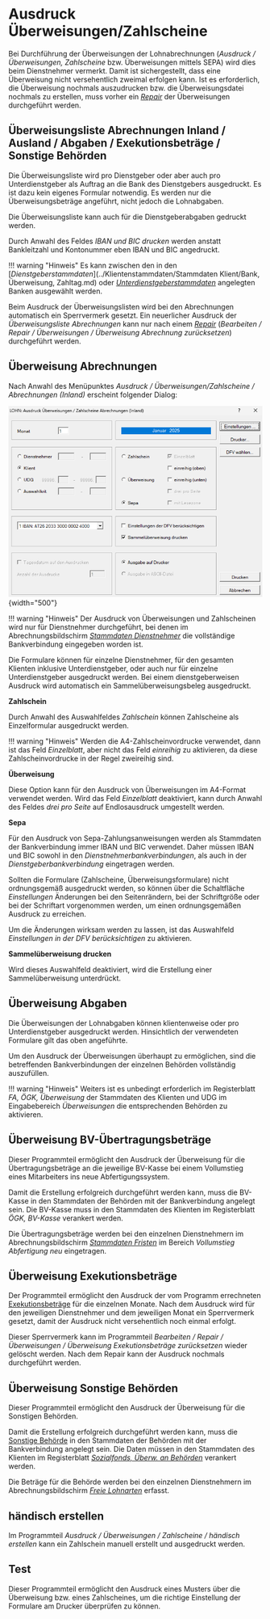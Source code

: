 # Ausdruck Überweisungen/Zahlscheine

Bei Durchführung der Überweisungen der Lohnabrechnungen (*Ausdruck / Überweisungen, Zahlscheine* bzw. Überweisungen mittels SEPA) wird dies beim Dienstnehmer vermerkt. Damit ist sichergestellt, dass eine Überweisung nicht versehentlich zweimal erfolgen kann. Ist es erforderlich, die Überweisung nochmals auszudrucken bzw. die Überweisungsdatei nochmals zu erstellen, muss vorher ein [*Repair*](../Repair.md) der Überweisungen durchgeführt werden.

## Überweisungsliste Abrechnungen Inland / Ausland / Abgaben / Exekutionsbeträge / Sonstige Behörden

Die Überweisungsliste wird pro Dienstgeber oder aber auch pro Unterdienstgeber als Auftrag an die Bank des Dienstgebers ausgedruckt. Es ist dazu kein eigenes Formular notwendig. Es werden nur die Überweisungsbeträge angeführt, nicht jedoch die Lohnabgaben.

Die Überweisungsliste kann auch für die Dienstgeberabgaben gedruckt werden.

Durch Anwahl des Feldes *IBAN und BIC drucken* werden anstatt Bankleitzahl und Kontonummer eben IBAN und BIC angedruckt.

!!! warning "Hinweis"
    Es kann zwischen den in den [*Dienstgeberstammdaten*](../Klientenstammdaten/Stammdaten Klient/Bank, Überweisung, Zahltag.md) oder [*Unter­dienstgeberstammdaten*](../Klientenstammdaten/Unterdienstgeber.md) angelegten Banken ausgewählt werden.

Beim Ausdruck der Überweisungslisten wird bei den Abrechnungen automatisch ein Sperrvermerk gesetzt. Ein neuerlicher Ausdruck der *Überweisungsliste Abrechnungen* kann nur nach einem [*Repair*](../Repair.md) (*Bearbeiten / Repair / Überweisungen / Überweisung Abrechnung zurücksetzen*) durchgeführt werden.

## Überweisung Abrechnungen

Nach Anwahl des Menüpunktes *Ausdruck / Überweisungen/Zahlscheine / Abrechnungen (Inland)* erscheint folgender Dialog:

![Image](<img/image225.png>){width="500"}

!!! warning "Hinweis"
    Der Ausdruck von Überweisungen und Zahlscheinen wird nur für Dienstnehmer durchgeführt, bei denen im Abrechnungsbildschirm [*Stammdaten Dienstnehmer*](../Abrechnungsbildschirme/Stammdaten%20Dienstnehmer.md) die vollständige Bankverbindung eingegeben worden ist.

Die Formulare können für einzelne Dienstnehmer, für den gesamten Klienten inklusive Unterdienstgeber, oder auch nur für einzelne Unterdienstgeber ausgedruckt werden. Bei einem dienstgeberweisen Ausdruck wird automatisch ein Sammelüberweisungsbeleg ausgedruckt.

**Zahlschein**

Durch Anwahl des Auswahlfeldes *Zahlschein* können Zahlscheine als Einzelformular ausgedruckt werden.

!!! warning "Hinweis"
    Werden die A4-Zahlscheinvordrucke verwendet, dann ist das Feld *Einzelblatt*, aber nicht das Feld *einreihig* zu aktivieren, da diese Zahlscheinvordrucke in der Regel zweireihig sind.

**Überweisung**

Diese Option kann für den Ausdruck von Überweisungen im A4-Format verwendet werden. Wird das Feld *Einzelblatt* deaktiviert, kann durch Anwahl des Feldes *drei pro Seite* auf Endlosausdruck umgestellt werden.

**Sepa**

Für den Ausdruck von Sepa-Zahlungsanweisungen werden als Stammdaten der Bankverbindung immer IBAN und BIC verwendet. Daher müssen IBAN und BIC sowohl in den *Dienstnehmerbankverbindungen*, als auch in der *Dienstgeberbankverbindung* eingetragen werden.

Sollten die Formulare (Zahlscheine, Überweisungsformulare) nicht ordnungsgemäß ausgedruckt werden, so können über die Schaltfläche *Einstellungen* Änderungen bei den Seitenrändern, bei der Schriftgröße oder bei der Schriftart vorgenommen werden, um einen ordnungsgemäßen Ausdruck zu erreichen.

Um die Änderungen wirksam werden zu lassen, ist das Auswahlfeld *Einstellungen in der DFV berücksichtigen* zu aktivieren.

**Sammelüberweisung drucken**

Wird dieses Auswahlfeld deaktiviert, wird die Erstellung einer Sammelüberweisung unterdrückt.

## Überweisung Abgaben

Die Überweisungen der Lohnabgaben können klientenweise oder pro Unterdienstgeber ausgedruckt werden. Hinsichtlich der verwendeten Formulare gilt das oben angeführte.

Um den Ausdruck der Überweisungen überhaupt zu ermöglichen, sind die betreffenden Bankverbindungen der einzelnen Behörden vollständig auszufüllen.

!!! warning "Hinweis"
    Weiters ist es unbedingt erforderlich im Registerblatt *FA, ÖGK, Überweisung* der Stammdaten des Klienten und UDG im Eingabebereich *Überweisungen* die entsprechenden Behörden zu aktivieren.

## Überweisung BV-Übertragungsbeträge

Dieser Programmteil ermöglicht den Ausdruck der Überweisung für die Übertragungsbeträge an die jeweilige BV-Kasse bei einem Vollumstieg eines Mitarbeiters ins neue Abfertigungssystem.

Damit die Erstellung erfolgreich durchgeführt werden kann, muss die BV-Kasse in den Stammdaten der Behörden mit der Bankverbindung angelegt sein. Die BV-Kasse muss in den Stammdaten des Klienten im Registerblatt *ÖGK, BV-Kasse* verankert werden.

Die Übertragungsbeträge werden bei den einzelnen Dienstnehmern im Abrechnungsbildschirm [*Stammdaten Fristen*](../Abrechnungsbildschirme/Stammdaten%20Fristen.md) im Bereich *Vollumstieg Abfertigung neu* eingetragen.

## Überweisung Exekutionsbeträge

Der Programmteil ermöglicht den Ausdruck der vom Programm errechneten [Exekutionsbeträge](../Exekutionen/Exekutionsberechnung.md) für die einzelnen Monate. Nach dem Ausdruck wird für den jeweiligen Dienstnehmer und dem jeweiligen Monat ein Sperrvermerk gesetzt, damit der Ausdruck nicht versehentlich noch einmal erfolgt.

Dieser Sperrvermerk kann im Programmteil *Bearbeiten / Repair / Überweisungen / Überweisung Exekutionsbeträge zurücksetzen* wieder gelöscht werden. Nach dem Repair kann der Ausdruck nochmals durchgeführt werden.

## Überweisung Sonstige Behörden

Dieser Programmteil ermöglicht den Ausdruck der Überweisung für die Sonstigen Behörden.

Damit die Erstellung erfolgreich durchgeführt werden kann, muss die [Sonstige Behörde](../Finanzaemter_Gemeinden_OEGK_BV-Kassen_Gerichte.md) in den Stammdaten der Behörden mit der Bankverbindung angelegt sein. Die Daten müssen in den Stammdaten des Klienten im Registerblatt [*Sozialfonds, Überw. an Behörden*](../Klientenstammdaten/Stammdaten%20Klient/Sozialfonds,%20Überw.%20an%20Behörden.md) verankert werden.

Die Beträge für die Behörde werden bei den einzelnen Dienstnehmern im Abrechnungsbildschirm [*Freie Lohnarten*](../Abrechnungsbildschirme/Freie%20Lohnarten.md) erfasst.

## händisch erstellen

Im Programmteil *Ausdruck / Überweisungen / Zahlscheine / händisch erstellen* kann ein Zahlschein manuell erstellt und ausgedruckt werden.

## Test

Dieser Programmteil ermöglicht den Ausdruck eines Musters über die Überweisung bzw. eines Zahlscheines, um die richtige Einstellung der Formulare am Drucker überprüfen zu können.
